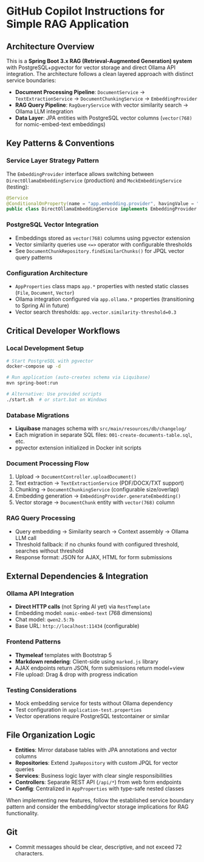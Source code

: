 # GitHub Copilot Instructions for Simple RAG Application

## Architecture Overview

This is a **Spring Boot 3.x RAG (Retrieval-Augmented Generation) system** with PostgreSQL+pgvector for vector storage and direct Ollama API integration. The architecture follows a clean layered approach with distinct service boundaries:

- **Document Processing Pipeline**: `DocumentService` → `TextExtractionService` → `DocumentChunkingService` → `EmbeddingProvider`
- **RAG Query Pipeline**: `RagQueryService` with vector similarity search → Ollama LLM integration
- **Data Layer**: JPA entities with PostgreSQL vector columns (`vector(768)` for nomic-embed-text embeddings)

## Key Patterns & Conventions

### Service Layer Strategy Pattern
The `EmbeddingProvider` interface allows switching between `DirectOllamaEmbeddingService` (production) and `MockEmbeddingService` (testing):
```java
@Service
@ConditionalOnProperty(name = "app.embedding.provider", havingValue = "ollama", matchIfMissing = true)
public class DirectOllamaEmbeddingService implements EmbeddingProvider
```

### PostgreSQL Vector Integration
- Embeddings stored as `vector(768)` columns using pgvector extension
- Vector similarity queries use `<=>` operator with configurable thresholds
- See `DocumentChunkRepository.findSimilarChunks()` for JPQL vector query patterns

### Configuration Architecture
- `AppProperties` class maps `app.*` properties with nested static classes (`File`, `Document`, `Vector`)
- Ollama integration configured via `app.ollama.*` properties (transitioning to Spring AI in future)
- Vector search thresholds: `app.vector.similarity-threshold=0.3`

## Critical Developer Workflows

### Local Development Setup
```bash
# Start PostgreSQL with pgvector
docker-compose up -d

# Run application (auto-creates schema via Liquibase)
mvn spring-boot:run

# Alternative: Use provided scripts
./start.sh  # or start.bat on Windows
```

### Database Migrations
- **Liquibase** manages schema with `src/main/resources/db/changelog/`
- Each migration in separate SQL files: `001-create-documents-table.sql`, etc.
- pgvector extension initialized in Docker init scripts

### Document Processing Flow
1. Upload → `DocumentController.uploadDocument()`
2. Text extraction → `TextExtractionService` (PDF/DOCX/TXT support)
3. Chunking → `DocumentChunkingService` (configurable size/overlap)
4. Embedding generation → `EmbeddingProvider.generateEmbedding()`
5. Vector storage → `DocumentChunk` entity with `vector(768)` column

### RAG Query Processing
- Query embedding → Similarity search → Context assembly → Ollama LLM call
- Threshold fallback: if no chunks found with configured threshold, searches without threshold
- Response format: JSON for AJAX, HTML for form submissions

## External Dependencies & Integration

### Ollama API Integration
- **Direct HTTP calls** (not Spring AI yet) via `RestTemplate`
- Embedding model: `nomic-embed-text` (768 dimensions)
- Chat model: `qwen2.5:7b`
- Base URL: `http://localhost:11434` (configurable)

### Frontend Patterns
- **Thymeleaf** templates with Bootstrap 5
- **Markdown rendering**: Client-side using `marked.js` library
- AJAX endpoints return JSON, form submissions return model+view
- File upload: Drag & drop with progress indication

### Testing Considerations
- Mock embedding service for tests without Ollama dependency
- Test configuration in `application-test.properties`
- Vector operations require PostgreSQL testcontainer or similar

## File Organization Logic
- **Entities**: Mirror database tables with JPA annotations and vector columns
- **Repositories**: Extend `JpaRepository` with custom JPQL for vector queries  
- **Services**: Business logic layer with clear single responsibilities
- **Controllers**: Separate REST API (`/api/*`) from web form endpoints
- **Config**: Centralized in `AppProperties` with type-safe nested classes

When implementing new features, follow the established service boundary pattern and consider the embedding/vector storage implications for RAG functionality.

## Git
- Commit messages should be clear, descriptive, and not exceed 72 characters.